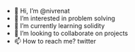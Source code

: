 - 👋 Hi, I’m @nivrenat
- 👀 I’m interested in problem solving
- 🌱 I’m currently learning solidity
- 💞️ I’m looking to collaborate on projects
- 📫 How to reach me? twitter

<!---
nivrenat/nivrenat is a ✨ special ✨ repository because its `README.md` (this file) appears on your GitHub profile.
You can click the Preview link to take a look at your changes.
--->

